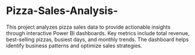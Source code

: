 # Pizza-Sales-Analysis-
This project analyzes pizza sales data to provide actionable insights through interactive Power BI dashboards. Key metrics include total revenue, best-selling pizzas, busiest days, and monthly trends. The dashboard helps identify business patterns and optimize sales strategies.
